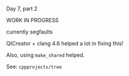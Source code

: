 Day 7, part 2

WORK IN PROGRESS

currently segfaults

QtCreator + clang 4.6 helped a lot in fixing this!

Also, using `make_shared` helped.

See: `cppprojects/tree`
